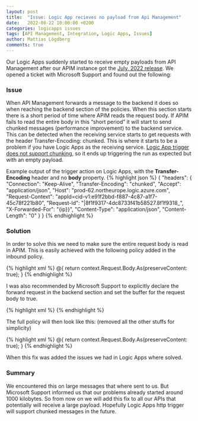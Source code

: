 ```yaml
---
layout: post
title:  "Issue: Logic App recieves no payload from Api Management"
date:   2022-08-22 10:00:00 +0200
categories: logicapps issues
tags: [API Management, Integration, Logic Apps, Issues]
author: Mattias Lögdberg
comments: true
---
```


Our Logic Apps suddenly started to receive empty payloads from API Management after our APIM instance got the [July, 2022 release](https://github.com/Azure/API-Management/releases/tag/release-service-2022-07). We opened a ticket with Microsoft Support and found out the following:

### Issue
When API Management forwards a message to the backend it does so when reaching the backend section of the policies. When this section starts there is a short period of time where APIM reads the request body. If APIM fails to read the entire body in this “short period” it will start to send chunked messages (performance improvement) to the backend service. This can be detected when the receiving service starts to get requests with the header Transfer-Encoding: chunked. This is where it starts to be a problem if you have Logic Apps as the receiving service. [Logic App trigger does not support chunking](https://docs.microsoft.com/en-us/azure/logic-apps/logic-apps-handle-large-messages), so it ends up triggering the run as expected but with an empty payload.

Example output of the trigger action on Logic Apps, with the **Transfer-Encoding** header and no **body** property.
{% highlight json %}
{
    "headers": {
        "Connection": "Keep-Alive",
        "Transfer-Encoding": "chunked",
        "Accept": "application/json",
        "Host": "prod-62.northeurope.logic.azure.com",
        "Request-Context": "appId=cid-v1:e91f2bbd-f887-4c87-a1f7-45c78f221b80",
        "Request-Id": "|8f1f9317-4dc8733f41b58527.8f1f9318_",
        "X-Forwarded-For": "{ip}}",
        "Content-Type": "application/json",
        "Content-Length": "0"
    }
}
{% endhighlight %}


### Solution
In order to solve this we need to make sure the entire request body is read in APIM. This is easily achieved with the following policy added in the inbound policy.

{% highlight xml %}
<set-body template="none">@{
return context.Request.Body.As<string>(preserveContent: true);
}</set-body>
{% endhighlight %}

I was also recommended by Microsoft Support to explicitly declare the forward request in the backend section and set the buffer for the request body to true.

{% highlight xml %}
<forward-request timeout="300" buffer-request-body="true" />
{% endhighlight %}

The full policy will then look like this: (removed all the other stuffs for simplicity)

{% highlight xml %}
<policies>
    <inbound>
        <base />
        <!-- other polices here-->
        <set-body template="none">@{
        return context.Request.Body.As<string>(preserveContent: true);
        }</set-body>
        <!-- other polices here-->
    </inbound>
    <backend>
        <forward-request timeout="300" buffer-request-body="true" />
    </backend>
    <outbound>
        <base />
        <!-- other polices here-->
    </outbound>
    <on-error>
        <base />
        <!-- other polices here-->
    </on-error>
</policies>
{% endhighlight %}

When this fix was added the issues we had in Logic Apps where solved.

### Summary
We encountered this on large messages that where sent to us. But Microsoft Support informed us that our problems already started around 1000 kilobytes. So from now on we will add this fix to all our APIs that potentially will receive a large payload. Hopefully Logic Apps http trigger will support chunked messages in the future.